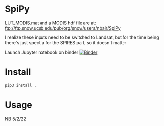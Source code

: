 # SpiPy

LUT_MODIS.mat and a MODIS hdf file are at: ftp://ftp.snow.ucsb.edu/pub/org/snow/users/nbair/SpiPy

I realize these inputs need to be switched to Landsat, 
but for the time being there's just spectra for the SPIRES part, so it doesn't matter

Launch Jupyter notebook on binder
[![Binder](https://mybinder.org/badge_logo.svg)](https://mybinder.org/v2/gh/edwardbair/SpiPy/HEAD?filepath=callSpeedyInvert.ipynb)

# Install
```bash
pip3 install .
```

# Usage



NB 5/2/22
